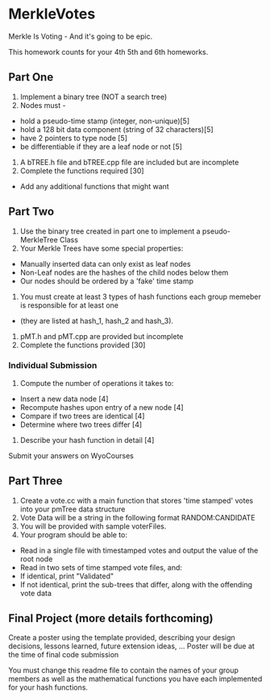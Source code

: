 # MerkleVotes

Merkle Is Voting - And it's going to be epic.

This homework counts for your 4th 5th and 6th homeworks.

## Part One
1. Implement a binary tree (NOT a search tree)
1. Nodes must -
  * hold a pseudo-time stamp (integer, non-unique)[5]
  * hold a 128 bit data component (string of 32 characters)[5]
  * have 2 pointers to type node [5]
  * be differentiable if they are a leaf node or not [5]
1. A bTREE.h file and bTREE.cpp file are included but are incomplete
1. Complete the functions required [30]
  * Add any additional functions that might want

## Part Two
1. Use the binary tree created in part one to implement a pseudo-MerkleTree Class
1. Your Merkle Trees have some special properties:
  * Manually inserted data can only exist as leaf nodes
  * Non-Leaf nodes are the hashes of the child nodes below them
  * Our nodes should be ordered by a 'fake' time stamp
1. You must create at least 3 types of hash functions each group memeber is responsible for at least one
  * (they are listed at hash_1, hash_2 and hash_3).
1. pMT.h and pMT.cpp are provided but incomplete
1. Complete the functions provided [30]

### Individual Submission
1. Compute the number of operations it takes to:
  * Insert a new data node [4]
  * Recompute hashes upon entry of a new node [4]
  * Compare if two trees are identical [4]
  *  Determine where two trees differ [4]
1. Describe your hash function in detail [4]

Submit your answers on WyoCourses

## Part Three
1. Create a vote.cc with a main function that stores 'time stamped' votes into your pmTree data structure
1. Vote Data will be a string in the following format RANDOM:CANDIDATE
1. You will be provided with sample voterFiles.
1. Your program should be able to:
  * Read in a single file with timestamped votes and output the value of the root node 
  * Read in two sets of time stamped vote files, and:
  * If identical, print "Validated"
  * If not identical, print the sub-trees that differ, along with the offending vote data 

## Final Project (more details forthcoming)
Create a poster using the template provided, describing your design decisions, lessons learned, future extension ideas, ...
Poster will be due at the time of final code submission

You must change this readme file to contain the names of your group members as well as the mathematical functions you have each implemented for your hash functions.
